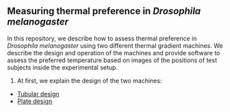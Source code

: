 ## Measuring thermal preference in _Drosophila melanogaster_

In this repository, we describe how to assess thermal preference in _Drosophila melanogaster_ using two different thermal gradient machines. We describe the design and operation of the machines and provide software to assess the preferred temperature based on images of the positions of test subjects inside the experimental setup.

1) At first, we explain the design of the two machines:

- [Tubular design](Design_tube.md)
- [Plate design](Design_plate.md)

